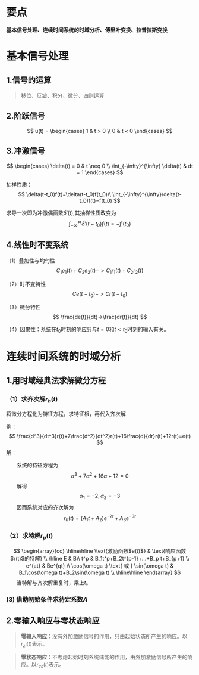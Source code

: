 # 要点

**基本信号处理、连续时间系统的时域分析、傅里叶变换、拉普拉斯变换**

# 基本信号处理

## 1.信号的运算

> 移位、反皱、积分、微分、四则运算

## 2.阶跃信号
$$
u(t) = \begin{cases}
1 & t > 0 \\
0 & t < 0
\end{cases}
$$

## 3.冲激信号
$$
\begin{cases}
\delta(t) = 0 & t \neq 0 \\
\int_{-\infty}^{\infty} \delta(t) & dt = 1
\end{cases}
$$

抽样性质：
$$
\delta(t-t_0)f(t)=\delta(t-t_0)f(t_0)\\
\int_{-\infty}^{\infty}\delta(t-t_0)f(t)=f(t_0)
$$

求导一次即为冲激偶函数$\delta'(t)$,其抽样性质改变为
$$
\int_{-\infty}^{\infty}\delta'(t-t_0)f(t)=-f'(t_0)
$$

## 4.线性时不变系统
（1）叠加性与均匀性
$$
C_1e_1(t)+C_2e_2(t)->C_1r_1(t)+C_2r_2(t)
$$

（2）时不变特性
$$
Ce(t-t_0)->Cr(t-t_0)
$$

（3）微分特性
$$
\frac{de(t)}{dt}->\frac{dr(t)}{dt}
$$

（4）因果性：系统在$t_0$时刻的响应只与$t=0$和$t<t_0$时刻的输入有关。

# 连续时间系统的时域分析
## 1.用时域经典法求解微分方程
### （1）求齐次解$r_h(t)$
将微分方程化为特征方程，求特征根，再代入齐次解

例：
$$
\frac{d^3}{dt^3}r(t)+7\frac{d^2}{dt^2}r(t)+16\frac{d}{dr}r(t)+12r(t)=e(t)
$$
解：

&emsp;&emsp;系统的特征方程为
$$
\alpha^3+7\alpha^2+16\alpha+12=0 
$$
&emsp;&emsp;解得
$$
\alpha_1=-2,\alpha_2=-3
$$
&emsp;&emsp;因而系统对应的齐次解为
$$
r_h(t)=(A_1t+A_2)e^{-2t}+A_3e^{-3t}
$$
### （2）求特解$r_p(t)$
$$
\begin{array}{cc}
\hline\hline
\text{激励函数$e(t)$} & \text{响应函数$r(t)$的特解}  \\
\hline
E &  B\\
t^p & B_1t^p+B_2t^{p-1}+...+B_p t+B_{p+1} \\
e^{at} & Be^{qt} \\
\cos(\omega t) \text{ 或 } \sin(\omega t) & B_1\cos(\omega t)+B_2\sin(\omega t) \\
\hline\hline
\end{array}
$$
&emsp;&emsp;当特解与齐次解重复时，乘上$t$。
### (3) 借助初始条件求待定系数$A$

## 2.零输入响应与零状态响应
>**零输入响应**：没有外加激励信号的作用，只由起始状态所产生的响应。以$r_{zi}(t)$表示。

>**零状态响应**：不考虑起始时刻系统储能的作用，由外加激励信号所产生的响应。以$r_{zs}(t)$表示。
